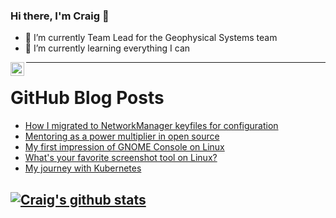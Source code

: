 ### Hi there, I'm Craig 👋

<!--
**CraigTeelFugro/CraigTeelFugro** is a ✨ _special_ ✨ repository because its `README.md` (this file) appears on your GitHub profile.

Here are some ideas to get you started:
-->

- 🔭 I’m currently Team Lead for the Geophysical Systems team
- 🌱 I’m currently learning everything I can

[<img align="left" alt="Craig Teel | LinkedIn" width="22px" src="https://cdn.jsdelivr.net/npm/simple-icons@v3/icons/linkedin.svg" />][linkedin]

---

# GitHub Blog Posts

<!-- BLOG-POST-LIST:START -->
- [How I migrated to NetworkManager keyfiles for configuration](https://opensource.com/article/22/8/migrate-networkmanager-keyfiles-configuration)
- [Mentoring as a power multiplier in open source](https://opensource.com/article/22/8/mentoring-power-multiplier)
- [My first impression of GNOME Console on Linux](https://opensource.com/article/22/8/linux-gnome-console)
- [What&#39;s your favorite screenshot tool on Linux?](https://opensource.com/article/22/8/favorite-screenshot-tool-linux)
- [My journey with Kubernetes](https://opensource.com/article/22/8/kubernetes-operator-framework-book)
<!-- BLOG-POST-LIST:END -->

## [![Craig's github stats](https://github-readme-stats.vercel.app/api?username=craigteelfugro)](https://github.com/anuraghazra/github-readme-stats)


[linkedin]: https://linkedin.com/in/craig-teel-b8786771
